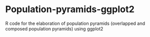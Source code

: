 # Population-pyramids-ggplot2
R code for the elaboration of population pyramids (overlapped and composed population pyramids) using ggplot2
